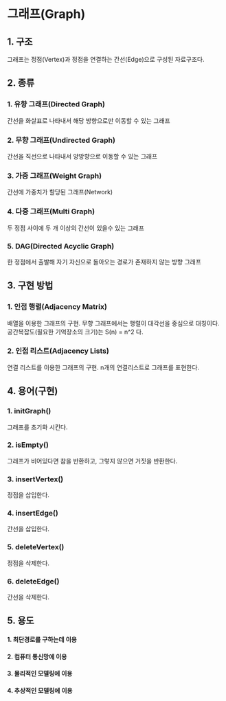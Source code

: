 # 그래프(Graph)

## 1. 구조

그래프는 정점(Vertex)과 정점을 연결하는 간선(Edge)으로 구성된 자료구조다.

## 2. 종류

### 1. 유향 그래프(Directed Graph)

간선을 화살표로 나타내서 해당 방향으로만 이동할 수 있는 그래프

### 2. 무향 그래프(Undirected Graph)

간선을 직선으로 나타내서 양방향으로 이동할 수 있는 그래프

### 3. 가중 그래프(Weight Graph)

간선에 가중치가 할당된 그래프(Network)

### 4. 다중 그래프(Multi Graph)

두 정점 사이에 두 개 이상의 간선이 있을수 있는 그래프

### 5. DAG(Directed Acyclic Graph)

한 정점에서 출발해 자기 자신으로 돌아오는 경로가 존재하지 않는 방향 그래프

## 3. 구현 방법

### 1. 인접 행렬(Adjacency Matrix)

배열을 이용한 그래프의 구현. 무향 그래프에서는 행렬이 대각선을 중심으로 대칭이다. 공간복잡도(필요한 기억장소의 크기)는 S(n) = n^2 다.

### 2. 인접 리스트(Adjacency Lists)

연결 리스트를 이용한 그래프의 구현. n개의 연결리스트로 그래프를 표현한다.

## 4. 용어(구현)

### 1. initGraph()

그래프를 초기화 시킨다.

### 2. isEmpty()

그래프가 비어있다면 참을 반환하고, 그렇지 않으면 거짓을 반환한다.

### 3. insertVertex()

정점을 삽입한다.

### 4. insertEdge()

간선을 삽입한다.

### 5. deleteVertex()

정점을 삭제한다.

### 6. deleteEdge()

간선을 삭제한다.

## 5. 용도

#### 1. 최단경로를 구하는데 이용

#### 2. 컴퓨터 통신망에 이용

#### 3. 물리적인 모델링에 이용

#### 4. 추상적인 모델링에 이용
